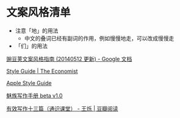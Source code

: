 # 文案风格清单

- 注意「地」的用法
	+ 中文的叠词已经有副词的作用，例如慢慢地走，可以改成慢慢走
- 「们」的用法



[豌豆荚文案风格指南 (20140512 更新) - Google 文档](https://docs.google.com/document/d/1R8lMCPf6zCD5KEA8ekZ5knK77iw9J-vJ6vEopPemqZM/edit#)

[Style Guide | The Economist](http://www.economist.com/styleguide/introduction)

[Apple Style Guide](https://help.apple.com/asg/mac/2013/ASG_2013.pdf)

[魅族写作手册 beta v1.0](https://github.com/silenk1n/meizu_style_guide/blob/master/guide.md)

[有效写作十三篇（通识课堂） - 王烁 | 豆瓣阅读](https://read.douban.com/ebook/3042635/)